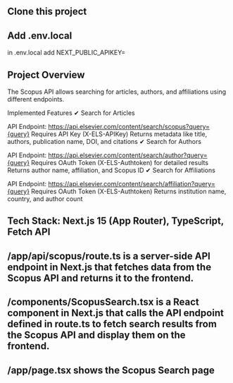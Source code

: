 ## Clone this project

## Add .env.local

in .env.local add NEXT_PUBLIC_APIKEY=<yours elsevier api key>

## Project Overview

The Scopus API allows searching for articles, authors, and affiliations using different endpoints.

Implemented Features
✔ Search for Articles

API Endpoint: https://api.elsevier.com/content/search/scopus?query={query}
Requires API Key (X-ELS-APIKey)
Returns metadata like title, authors, publication name, DOI, and citations
✔ Search for Authors

API Endpoint: https://api.elsevier.com/content/search/author?query={query}
Requires OAuth Token (X-ELS-Authtoken) for detailed results
Returns author name, affiliation, and Scopus ID
✔ Search for Affiliations

API Endpoint: https://api.elsevier.com/content/search/affiliation?query={query}
Requires OAuth Token (X-ELS-Authtoken)
Returns institution name, country, and author count

## Tech Stack: Next.js 15 (App Router), TypeScript, Fetch API

## /app/api/scopus/route.ts is a server-side API endpoint in Next.js that fetches data from the Scopus API and returns it to the frontend.

## /components/ScopusSearch.tsx is a React component in Next.js that calls the API endpoint defined in route.ts to fetch search results from the Scopus API and display them on the frontend.

## /app/page.tsx shows the Scopus Search page
